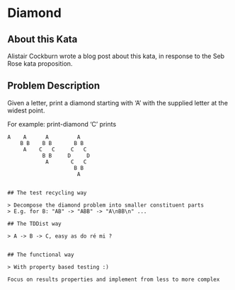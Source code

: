 # Diamond

## About this Kata

Alistair Cockburn wrote a blog post about this kata, in response to the Seb Rose kata proposition.

## Problem Description

Given a letter, print a diamond starting with ‘A’ with the supplied letter at the widest point.

For example: print-diamond ‘C’ prints

```
A    A      A         A
    B B    B B       B B
     A    C   C     C   C
           B B     D     D
            A       C   C
                     B B
                      A


## The test recycling way

> Decompose the diamond problem into smaller constituent parts
> E.g. for B: "AB" -> "ABB" -> "A\nBB\n" ...

## The TDDist way

> A -> B -> C, easy as do ré mi ?


## The functional way

> With property based testing :)

Focus on results properties and implement from less to more complex 

